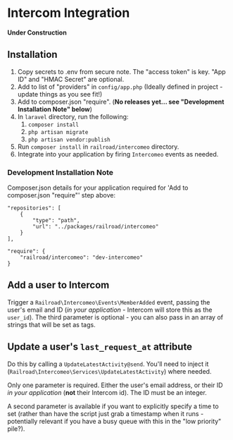 # Intercom Integration

**Under Construction**

## Installation

1. Copy secrets to .env from secure note. The "access token" is key. "App ID" and "HMAC Secret" are optional. 
1. Add to list of "providers" in `config/app.php` (Ideally defined in project - update things as you see fit!)
1. Add to composer.json "require". (**No releases yet... see "Development Installation Note" below**)
1. In `laravel` directory, run the following:
    1. `composer install`
    1. `php artisan migrate`
    1. `php artisan vendor:publish`
1. Run `composer install` in `railroad/intercomeo` directory.
2. Integrate into your application by firing `Intercomeo` events as needed.

### Development Installation Note

Composer.json details for your application required for 'Add to composer.json "require"' step above: 

```
"repositories": [
    {
        "type": "path",
        "url": "../packages/railroad/intercomeo"
    }
],

"require": {
    "railroad/intercomeo": "dev-intercomeo"
}
```

## Add a user to Intercom

Trigger a `Railroad\Intercomeo\Events\MemberAdded` event, passing the user's email and ID (*in your application* - Intercom will store this as the `user_id`). The third parameter is optional - you can also pass in an array of strings that will be set as tags.

## Update a user's `last_request_at` attribute

Do this by calling a `UpdateLatestActivity@send`. You'll need to inject it (`Railroad\Intercomeo\Services\UpdateLatestActivity`) where needed.

Only one parameter is required. Either the user's email address, or their ID *in your application* (**not** their Intercom id). The ID must be an integer.

A second parameter is available if you want to explicitly specify a time to set (rather than have the script just grab a timestamp when it runs - potentially relevant if you have a busy queue with this in the "low priority" pile?).

